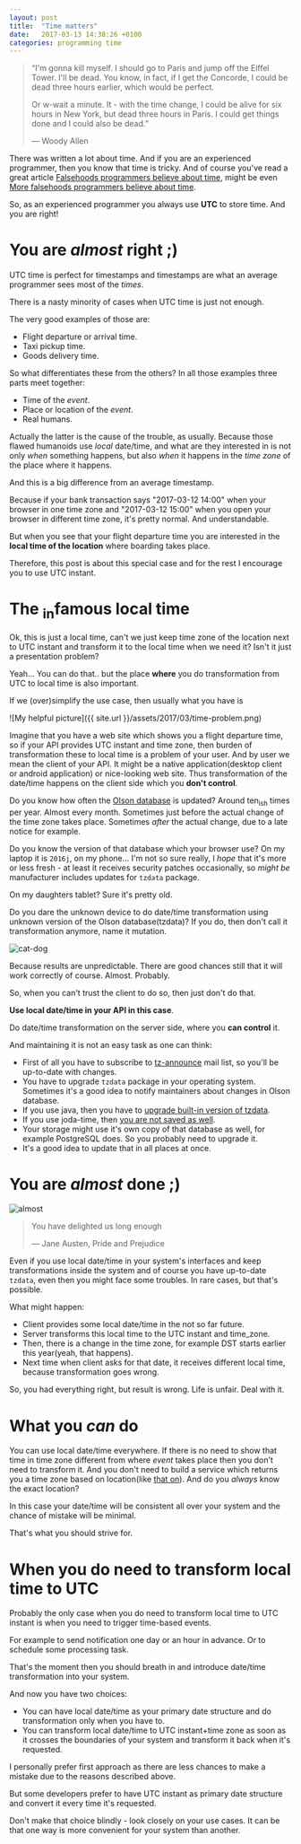 ```yaml
---
layout: post
title:  "Time matters"
date:   2017-03-13 14:38:26 +0100
categories: programming time
---
```


> “I'm gonna kill myself. I should go to Paris and jump off the Eiffel Tower. I'll be dead.
> You know, in fact, if I get the Concorde, I could be dead three hours earlier, which would be perfect.
>
> Or w-wait a minute. It - with the time change, I could be alive for six hours in New York,
> but dead three hours in Paris. I could get things done and I could also be dead.”
>
> ― Woody Allen

There was written a lot about time. And if you are an experienced programmer, then you know that time is tricky.
And of course you've read a great article [Falsehoods programmers believe about time](http://infiniteundo.com/post/25326999628/falsehoods-programmers-believe-about-time),
might be even [More falsehoods programmers believe about time](http://infiniteundo.com/post/25509354022/more-falsehoods-programmers-believe-about-time).

So, as an experienced programmer you always use **UTC** to store time. And you are right!

# You are *almost* right ;)

UTC time is perfect for timestamps and timestamps are what an average programmer sees most of the _times_.

There is a nasty minority of cases when UTC time is just not enough.

The very good examples of those are:
 * Flight departure or arrival time.
 * Taxi pickup time.
 * Goods delivery time.

So what differentiates these from the others?
In all those examples three parts meet together:
 * Time of the _event_.
 * Place or location of the _event_.
 * Real humans.

Actually the latter is the cause of the trouble, as usually. Because those flawed humanoids use _local_ date/time,
and what are they interested in is not only _when_ something happens, but also _when_ it happens in the _time zone_ of the place where it happens.

And this is a big difference from an average timestamp.

Because if your bank transaction says "2017-03-12 14:00" when your browser in one time zone and
"2017-03-12 15:00" when you open your browser in different time zone, it's pretty normal. And understandable.

But when you see that your flight departure time you are interested in the **local time of the location** where boarding takes place.

Therefore, this post is about this special case and for the rest I encourage you to use UTC instant.

# The <sub>in</sub>famous local time

Ok, this is just a local time, can't we just keep time zone of the location next to UTC instant and transform it to the local
time when we need it? Isn't it just a presentation problem?

Yeah... You can do that.. but the place **where** you do transformation from UTC to local time is also important.

If we (over)simplify the use case, then usually what you have is

![My helpful picture]({{ site.url }}/assets/2017/03/time-problem.png)

Imagine that you have a web site which shows you a flight departure time, so if your API provides UTC instant and time zone,
then burden of transformation these to local time is a problem of your user. And by user we mean the client of your API.
It might be a native application(desktop client or android application) or nice-looking web site. Thus transformation
of the date/time happens on the client side which you **don't control**.

Do you know how often the [Olson database](https://en.wikipedia.org/wiki/Tz_database) is updated?
Around ten<sub>ish</sub> times per year. Almost every month. Sometimes just before the actual change of the time zone takes place.
Sometimes _after_ the actual change, due to a late notice for example.

Do you know the version of that database which your browser use? On my laptop it is `2016j`, on my phone...
I'm not so sure really, I _hope_ that it's more or less fresh - at least it receives security patches occasionally,
so _might be_ manufacturer includes updates for `tzdata` package.

On my daughters tablet? Sure it's pretty old.

Do you dare the unknown device to do date/time transformation using unknown version of the Olson database(tzdata)?
If you do, then don't call it transformation anymore, name it mutation.

![cat-dog](https://i.imgur.com/PCLti9D.jpg)

Because results are unpredictable. There are good chances still that it will work correctly of course. Almost. Probably.

So, when you can't trust the client to do so, then just don't do that.

**Use local date/time in your API in this case**.

Do date/time transformation on the server side, where you **can control** it.

And maintaining it is not an easy task as one can think:
 * First of all you have to subscribe to [tz-announce](https://mm.icann.org/mailman/listinfo/tz-announce) mail list, so you'll be up-to-date with changes.
 * You have to upgrade `tzdata` package in your operating system. Sometimes it's a good idea to notify maintainers about changes in Olson database.
 * If you use java, then you have to [upgrade built-in version of tzdata](http://www.oracle.com/technetwork/java/javase/tzupdater-readme-136440.html).
 * If you use joda-time, then [you are not saved as well](http://www.joda.org/joda-time/tz_update.html).
 * Your storage might use it's own copy of that database as well, for example PostgreSQL does. So you probably need to upgrade it.
 * It's a good idea to update that in all places at once.

# You are *almost* done ;)

![almost](https://i.imgur.com/3vgQCbh.jpg)

> You have delighted us long enough
>
> ― Jane Austen, Pride and Prejudice

Even if you use local date/time in your system's interfaces and keep transformations inside the system and of course
you have up-to-date `tzdata`, even then you might face some troubles. In rare cases, but that's possible.

What might happen:

 * Client provides some local date/time in the not so far future.
 * Server transforms this local time to the UTC instant and time_zone.
 * Then, there is a change in the time zone, for example DST starts earlier this year(yeah, that happens).
 * Next time when client asks for that date, it receives different local time, because transformation goes wrong.

So, you had everything right, but result is wrong. Life is unfair. Deal with it.

# What you _can_ do

You can use local date/time everywhere. If there is no need to show that time in time zone different from where
_event_ takes place then you don't need to transform it.
And you don't need to build a service which returns you a time zone
based on location(like [that on](https://developers.google.com/maps/documentation/timezone/intro)).
And do you _always_ know the exact location?

In this case your date/time will be consistent all over your system and the chance of mistake will be minimal.

That's what you should strive for.

# When you **do need** to transform local time to UTC

Probably the only case when you do need to transform local time to UTC instant is when
you need to trigger time-based events.

For example to send notification one day or an hour in advance. Or to schedule some processing task.

That's the moment then you should breath in and introduce date/time transformation into your system.

And now you have two choices:

* You can have local date/time as your primary date structure and
do transformation only when you have to.
* You can transform local date/time to UTC instant+time zone as soon as it crosses the boundaries
of your system and transform it back when it's requested.

I personally prefer first approach as there are less chances to make a mistake due to the reasons described above.

But some developers prefer to have UTC instant as primary date structure and convert it every time it's requested.

Don't make that choice blindly - look closely on your use cases.
It can be that one way is more convenient for your system than another.

